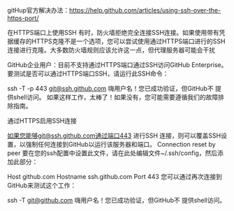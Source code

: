 gitHup官方解决办法：https://help.github.com/articles/using-ssh-over-the-https-port/

在HTTPS端口上使用SSH
有时，防火墙拒绝完全连接SSH连接。如果使用带有凭据缓存的HTTPS克隆不是一个选项，您可以尝试使用通过HTTPS端口进行的SSH连接进行克隆。大多数防火墙规则应该允许这一点，但代理服务器可能会干扰

GitHub企业用户：目前不支持通过HTTPS端口通过SSH访问GitHub Enterprise。
要测试是否可以通过HTTPS端口SSH，请运行此SSH命令：

ssh -T -p 443 git@ssh.github.com 
嗨用户名！您已成功验证，但GitHub不
提供shell访问。
如果这样工作，太棒了！如果没有，您可能需要遵循我们的故障排除指南。

通过HTTPS启用SSH连接

如果您能够git@ssh.github.com通过端口443 进行SSH 连接，则可以覆盖SSH设置，以强制任何连接到GitHub以运行该服务器和端口。
Connection reset by peer
要在您的ssh配置中设置此文件，请在此处编辑文件~/.ssh/config，然后添加此部分：

Host github.com
  Hostname ssh.github.com
  Port 443
您可以通过再次连接到GitHub来测试这个工作：

ssh -T git@github.com 
嗨用户名！您已成功验证，但GitHub不
提供shell访问。